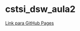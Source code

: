 # cstsi_dsw_aula2

[Link para GitHub Pages]( https://g1ll.github.io/cstsi_dsw_aula2/. "GitHub Pages")

